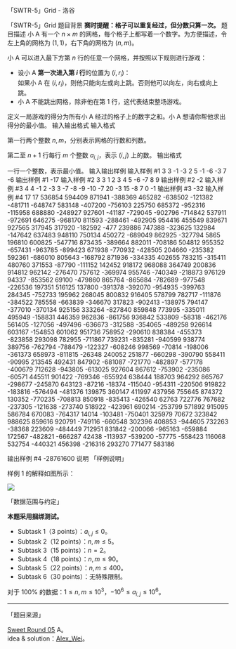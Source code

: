 



「SWTR-5」Grid - 洛谷














「SWTR-5」Grid
题目背景
**赛时提醒：格子可以重复经过，但分数只算一次。**
题目描述
小 A 有一个 $n\times m$ 的网格，每个格子上都写着一个数字。为方便描述，令左上角的网格为 $(1,1)$，右下角的网格为 $(n,m)$。

小 A 可以进入最下方第 $n$ 行的任意一个网格，并按照以下规则进行游戏：

- 设小 A **第一次进入第 $i$ 行**的位置为 $(i,r_i)$：  
如果小 A 在 $(i,r_i)$，则他只能向左或向上跳。否则他可以向左，向右或向上跳。
- 小 A 不能跳出网格，除非他在第 $1$ 行，这代表结束整场游戏。

定义一局游戏的得分为所有小 A 经过的格子上的数字之和。小 A 想请你帮他求出得分的最小值。
输入输出格式
输入格式

第一行两个整数 $n,m$，分别表示网格的行数和列数。

第二至 $n+1$ 行每行 $m$ 个整数 $a_{i,j}$，表示 $(i,j)$ 上的数。
输出格式

一行一个整数，表示最小值。
输入输出样例
输入样例 #1
3 3
-1 -3 2
5 -1 -6
-3 7 -6
输出样例 #1
-17
输入样例 #2
3 3
1 2 3
4 5 -6
-7 8 9
输出样例 #2
-2
输入样例 #3
4 4
-1 2 -3 3
-7 -8 -9 -10
-7 20 -3 15
-8 7 0 -1
输出样例 #3
-32
输入样例 #4
17 17
536854 594409 871941 -388369 465282 -638502 -121382 -481711 -648747 583148 -407200 -756103 225750 685372 -952316 -115958 688880
-248927 927601 -41187 -729045 -902796 -714842 537911 -972691 646275 -968170 811593 -288461 -492905 954416 455549 839671 927565
317945 317920 -182592 -477 239886 747388 -323625 132984 -147642 637483 948110 750134 450272 -689049 862925 -327794 5865
196810 600825 -547716 873435 -389664 882011 -708186 504812 955352 -657431 -963785 -899423 671938 -770932 -428505 204660 -235382
592361 -686010 805643 -168792 871936 -334335 402655 783215 -315411 480760 371553 -87790 -111152 142452 918172 968088 364749
200836 914812 962142 -276470 757612 -369974 955746 -740349 -218873 976129 94337 -853562 69100 -479860 865764 -865684 -782689
-977548 -226536 197351 516125 137800 -391378 -392070 -954935 -399763 284345 -752733 195962 268045 800832 916405 578799 782717
-111876 -384522 785558 -663839 -346670 317823 -902413 -138975 794147 -377010 -370134 925156 333264 -827840 859848 773995 -335011
495949 -158831 446359 962836 -861756 936842 533809 -58318 -462176 561405 -127056 -497496 -636673 -312588 -354065 -489258 926614
603167 -154853 601062 951736 758952 -290610 838384 -455373 -823858 293098 782955 -711867 739231 -835281 -940599 938774 389756
-762794 -788479 -122327 -608246 998569 -70814 -198006 -361373 658973 -811815 -26348 240052 251877 -660298 -390790 558411 -90995
213545 492431 847902 -681087 -721770 -482897 -577178 -400679 712628 -943805 -613025 927604 867612 -753902 -235086 -60571 445511
901422 -769346 -655924 638444 188703 964292 865767 -298677 -245870 643123 -87216 -18374 -115040 -954311 -220506 919822 -183816
-576494 -481376 139875 360147 411997 437956 755645 874372 130352 -770235 -708813 850918 -835413 -426540 62763 722776 767682
-237305 -121638 -273740 518922 -423961 690214 -253799 571892 915095 586784 670083 -764317 14014 -103481 -750401 325979 70672
323842 988625 859616 920791 -749116 -660548 302396 408853 -944605 732263 -38368 223609 -484449 712951 831842 -200066 -965163
-659884 172567 -482821 -666287 42438 -113937 -539200 -57775 -558423 116068 532754 -440321 456398 -216316 293270 771477 583186

输出样例 #4
-28761600
说明
「样例说明」

样例 $1$ 的解释如图所示：

![](https://cdn.luogu.com.cn/upload/image_hosting/1l4pl5s2.png)

「数据范围与约定」

**本题采用捆绑测试。**

- Subtask 1（3 points）：$a_{i,j}\leq 0$。
- Subtask 2（12 points）：$n,m\leq 5$。
- Subtask 3（15 points）：$n=2$。
- Subtask 4（18 points）：$n,m\leq 90$。
- Subtask 5（22 points）：$n,m\leq 400$。
- Subtask 6（30 points）：无特殊限制。

对于 $100\%$ 的数据：$1\leq n,m\leq 10^3$，$-10^6 \leq a_{i,j}\leq 10^6$。

---

「题目来源」

[Sweet Round 05](https://www.luogu.com.cn/contest/28195) A。  
idea & solution：[Alex_Wei](https://www.luogu.com.cn/user/123294)。






